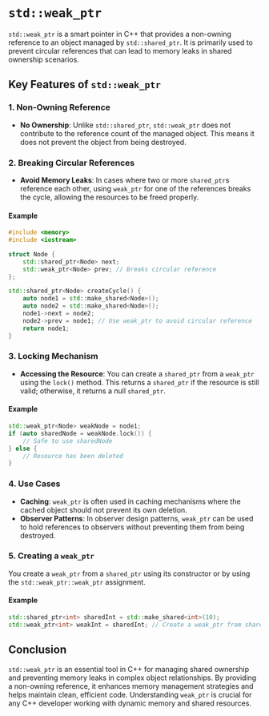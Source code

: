 # `std::weak_ptr`

`std::weak_ptr` is a smart pointer in C++ that provides a non-owning reference to an object managed by `std::shared_ptr`. It is primarily used to prevent circular references that can lead to memory leaks in shared ownership scenarios.

## Key Features of `std::weak_ptr`

### 1. Non-Owning Reference

- **No Ownership**: Unlike `std::shared_ptr`, `std::weak_ptr` does not contribute to the reference count of the managed object. This means it does not prevent the object from being destroyed.

### 2. Breaking Circular References

- **Avoid Memory Leaks**: In cases where two or more `shared_ptr`s reference each other, using `weak_ptr` for one of the references breaks the cycle, allowing the resources to be freed properly.

#### Example

```cpp
#include <memory>
#include <iostream>

struct Node {
    std::shared_ptr<Node> next;
    std::weak_ptr<Node> prev; // Breaks circular reference
};

std::shared_ptr<Node> createCycle() {
    auto node1 = std::make_shared<Node>();
    auto node2 = std::make_shared<Node>();
    node1->next = node2;
    node2->prev = node1; // Use weak_ptr to avoid circular reference
    return node1;
}
```

### 3. Locking Mechanism

- **Accessing the Resource**: You can create a `shared_ptr` from a `weak_ptr` using the `lock()` method. This returns a `shared_ptr` if the resource is still valid; otherwise, it returns a null `shared_ptr`.

#### Example

```cpp
std::weak_ptr<Node> weakNode = node1;
if (auto sharedNode = weakNode.lock()) {
    // Safe to use sharedNode
} else {
    // Resource has been deleted
}
```

### 4. Use Cases

- **Caching**: `weak_ptr` is often used in caching mechanisms where the cached object should not prevent its own deletion.
- **Observer Patterns**: In observer design patterns, `weak_ptr` can be used to hold references to observers without preventing them from being destroyed.

### 5. Creating a `weak_ptr`

You create a `weak_ptr` from a `shared_ptr` using its constructor or by using the `std::weak_ptr::weak_ptr` assignment.

#### Example

```cpp
std::shared_ptr<int> sharedInt = std::make_shared<int>(10);
std::weak_ptr<int> weakInt = sharedInt; // Create a weak_ptr from shared_ptr
```

## Conclusion

`std::weak_ptr` is an essential tool in C++ for managing shared ownership and preventing memory leaks in complex object relationships. By providing a non-owning reference, it enhances memory management strategies and helps maintain clean, efficient code. Understanding `weak_ptr` is crucial for any C++ developer working with dynamic memory and shared resources.